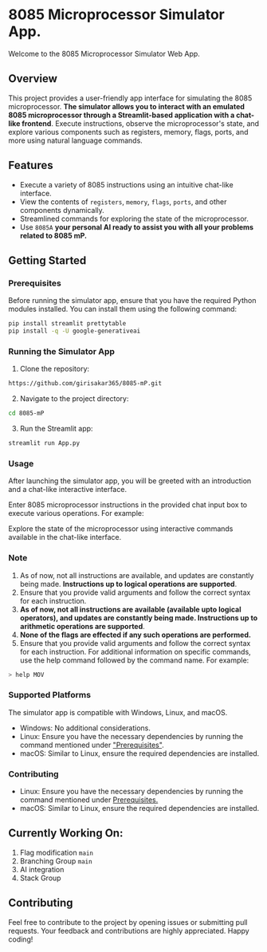 # 8085 Microprocessor Simulator App.

Welcome to the 8085 Microprocessor Simulator Web App.

## Overview

This project provides a user-friendly app interface for simulating the 8085 microprocessor. **The simulator allows you to interact with an emulated 8085 microprocessor through a Streamlit-based application with a chat-like frontend**. Execute instructions, observe the microprocessor's state, and explore various components such as registers, memory, flags, ports, and more using natural language commands.

## Features

- Execute a variety of 8085 instructions using an intuitive chat-like interface.
- View the contents of `registers`, `memory`, `flags`, `ports`, and other components dynamically.
- Streamlined commands for exploring the state of the microprocessor.
- Use `8085A` **your personal AI ready to assist you with all your problems related to 8085 mP.**
## Getting Started

### Prerequisites

Before running the simulator app, ensure that you have the required Python modules installed. You can install them using the following command:

```bash
pip install streamlit prettytable
pip install -q -U google-generativeai
```

### Running the Simulator App
1. Clone the repository:
```bash
https://github.com/girisakar365/8085-mP.git
```
2. Navigate to the project directory:
```bash
cd 8085-mP
```
3. Run the Streamlit app:
```bash
streamlit run App.py
```

### Usage
After launching the simulator app, you will be greeted with an introduction and a chat-like interactive interface.

Enter 8085 microprocessor instructions in the provided chat input box to execute various operations. For example:

Explore the state of the microprocessor using interactive commands available in the chat-like interface.

### Note
1. As of now, not all instructions are available, and updates are constantly being made. __Instructions up to logical operations are supported__.
1. Ensure that you provide valid arguments and follow the correct syntax for each instruction.
1. __As of now, not all instructions are available (available upto logical operators), and updates are constantly being made. Instructions up to arithmetic operations are supported__.
2. __None of the flags are effected if any such operations are performed.__
2. Ensure that you provide valid arguments and follow the correct syntax for each instruction. For additional information on specific commands, use the help command followed by the command name. For example:
```bash
> help MOV
```

### Supported Platforms
The simulator app is compatible with Windows, Linux, and macOS.

- Windows: No additional considerations.
- Linux: Ensure you have the necessary dependencies by running the command mentioned under ["Prerequisites"](#prerequisites).
- macOS: Similar to Linux, ensure the required dependencies are installed.

### Contributing
- Linux: Ensure you have the necessary dependencies by running the command mentioned under [Prerequisites.](#prerequisites)
- macOS: Similar to Linux, ensure the required dependencies are installed.

## Currently Working On:
1. Flag modification `main`
1. Branching Group `main`
2. AI integration
2. Stack Group

## Contributing
Feel free to contribute to the project by opening issues or submitting pull requests. Your feedback and contributions are highly appreciated. Happy coding!